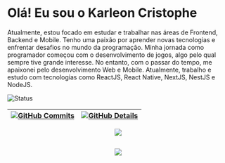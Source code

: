 # Olá! Eu sou o Karleon Cristophe

  <div width="100%">
      <p>
Atualmente, estou focado em estudar e trabalhar nas áreas de Frontend, Backend e Mobile. Tenho uma paixão por aprender novas tecnologias e enfrentar desafios no mundo da programação. Minha jornada como programador começou com o desenvolvimento de jogos, algo pelo qual sempre tive grande interesse. No entanto, com o passar do tempo, me apaixonei pelo desenvolvimento Web e Mobile. Atualmente, trabalho e estudo com tecnologias como ReactJS, React Native, NextJS, NestJS e NodeJS.
      </p>
</div>

![Status](./profile/profile-night-rainbow.svg)

| [![GitHub Commits](http://github-profile-summary-cards.vercel.app/api/cards/productive-time?username=karleoncristophe&theme=dracula&utcOffset=-3)](https://github.com/vn7n24fzkq/github-profile-summary-cards) | [![GitHub Details](http://github-profile-summary-cards.vercel.app/api/cards/profile-details?username=karleoncristophe&theme=dracula)](https://github.com/vn7n24fzkq/github-profile-summary-cards) |
| -------------------------------------------------------------------------------------------------------------------------------------------------------------------------------------------------------------- | ------------------------------------------------------------------------------------------------------------------------------------------------------------------------------------------------- |

  <div align="center" >
<a href="https://skillicons.dev"   >
  <img src="https://skillicons.dev/icons?i=git,vscode,javascript,typescript,css,html,react,next,tailwind,sass,nodejs,express,nest,github,linux,postman,styledcomponents,vercel,vite,mongodb,discord,linkedin,instagram" />
</a>
  <br />

  </div>

##

   <div align="center" >
     <img src="https://github-profile-trophy.vercel.app/?username=karleoncristophe&row=1&column=6&theme=dracula&margin-w=15&margin-h=15"/>
  </div>
